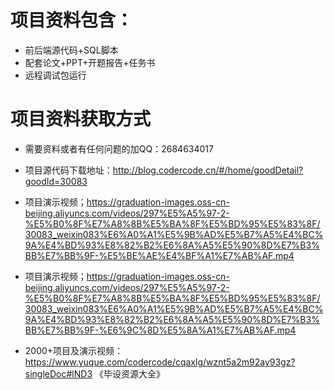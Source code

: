  # 
    
 
 # 项目资料包含：
 * 前后端源代码+SQL脚本
 * 配套论文+PPT+开题报告+任务书
 * 远程调试包运行

 # 项目资料获取方式
 * 需要资料或者有任何问题的加QQ：2684634017

 * 项目源代码下载地址：http://blog.codercode.cn/#/home/goodDetail?goodId=30083
 
 
 * 项目演示视频；https://graduation-images.oss-cn-beijing.aliyuncs.com/videos/297%E5%A5%97-2-%E5%B0%8F%E7%A8%8B%E5%BA%8F%E5%BD%95%E5%83%8F/30083_weixin083%E6%A0%A1%E5%9B%AD%E5%B7%A5%E4%BC%9A%E4%BD%93%E8%82%B2%E6%8A%A5%E5%90%8D%E7%B3%BB%E7%BB%9F-%E5%BE%AE%E4%BF%A1%E7%AB%AF.mp4
 
 

 * 项目演示视频；https://graduation-images.oss-cn-beijing.aliyuncs.com/videos/297%E5%A5%97-2-%E5%B0%8F%E7%A8%8B%E5%BA%8F%E5%BD%95%E5%83%8F/30083_weixin083%E6%A0%A1%E5%9B%AD%E5%B7%A5%E4%BC%9A%E4%BD%93%E8%82%B2%E6%8A%A5%E5%90%8D%E7%B3%BB%E7%BB%9F-%E6%9C%8D%E5%8A%A1%E7%AB%AF.mp4
 
 
 
 * 2000+项目及演示视频：https://www.yuque.com/codercode/cqaxlg/wznt5a2m92ay93gz?singleDoc#lND3 《毕设资源大全》
